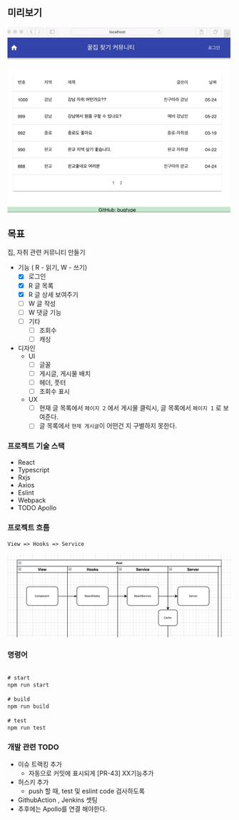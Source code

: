 ## 미리보기

<img src="docs/preview.gif" width="500"  />

## 목표

집, 자취 관련 커뮤니티 만들기

- 기능 ( R - 읽기, W - 쓰기)
  - [x] 로그인
  - [x] R 글 목록
  - [x] R 글 상세 보여주기
  - [ ] W 글 작성
  - [ ] W 댓글 기능
  - [ ] 기타
    - [ ] 조회수
    - [ ] 캐싱
- 디자인
  - UI
    - [ ] 글꼴
    - [ ] 게시글, 게시물 배치
    - [ ] 헤더, 풋터
    - [ ] 조회수 표시
  - UX
    - [ ] 현재 글 목록에서 `페이지 2` 에서 게시물 클릭시, 글 목록에서 `페이지 1` 로 보여준다.
    - [ ] 글 목록에서 `현재 게시글`이 어떤건 지 구별하지 못한다.

### 프로젝트 기술 스택

- React
- Typescript
- Rxjs
- Axios
- Eslint
- Webpack
- TODO Apollo

### 프로젝트 흐름

`View => Hooks => Service`

![](docs/frontend-flow.png)

### 명령어

```

# start
npm run start

# build
npm run build

# test
npm run test
```

### 개발 관련 TODO

- 이슈 트랙킹 추가
  - 자동으로 커밋에 표시되게 [PR-43] XX기능추가
- 허스키 추가
  - push 할 때, test 및 eslint code 검사하도록
- GithubAction , Jenkins 셋팅
- 추후에는 Apollo를 연결 해야한다.
